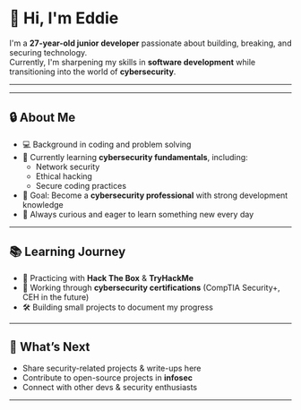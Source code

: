 # 👋 Hi, I'm Eddie

I'm a **27-year-old junior developer** passionate about building, breaking, and securing technology.  
Currently, I'm sharpening my skills in **software development** while transitioning into the world of **cybersecurity**.  

---



---

## 🔒 About Me
- 💻 Background in coding and problem solving  
- 🚀 Currently learning **cybersecurity fundamentals**, including:
  - Network security
  - Ethical hacking
  - Secure coding practices  
- 🎯 Goal: Become a **cybersecurity professional** with strong development knowledge  
- 🌱 Always curious and eager to learn something new every day  

---

## 📚 Learning Journey
- 🔐 Practicing with **Hack The Box** & **TryHackMe**  
- 📘 Working through **cybersecurity certifications** (CompTIA Security+, CEH in the future)  
- 🛠️ Building small projects to document my progress  

---

## 🎯 What’s Next
- Share security-related projects & write-ups here  
- Contribute to open-source projects in **infosec**  
- Connect with other devs & security enthusiasts  

---

